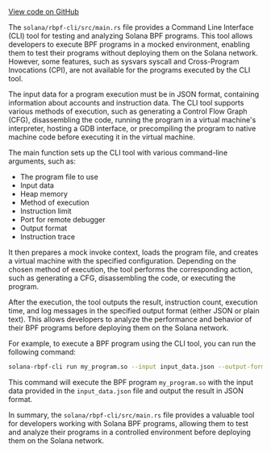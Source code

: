 
[View code on GitHub](https://github.com/solana-labs/solana/tree/master/na/rbpf-cli)

The `solana/rbpf-cli/src/main.rs` file provides a Command Line Interface (CLI) tool for testing and analyzing Solana BPF programs. This tool allows developers to execute BPF programs in a mocked environment, enabling them to test their programs without deploying them on the Solana network. However, some features, such as sysvars syscall and Cross-Program Invocations (CPI), are not available for the programs executed by the CLI tool.

The input data for a program execution must be in JSON format, containing information about accounts and instruction data. The CLI tool supports various methods of execution, such as generating a Control Flow Graph (CFG), disassembling the code, running the program in a virtual machine's interpreter, hosting a GDB interface, or precompiling the program to native machine code before executing it in the virtual machine.

The main function sets up the CLI tool with various command-line arguments, such as:

- The program file to use
- Input data
- Heap memory
- Method of execution
- Instruction limit
- Port for remote debugger
- Output format
- Instruction trace

It then prepares a mock invoke context, loads the program file, and creates a virtual machine with the specified configuration. Depending on the chosen method of execution, the tool performs the corresponding action, such as generating a CFG, disassembling the code, or executing the program.

After the execution, the tool outputs the result, instruction count, execution time, and log messages in the specified output format (either JSON or plain text). This allows developers to analyze the performance and behavior of their BPF programs before deploying them on the Solana network.

For example, to execute a BPF program using the CLI tool, you can run the following command:

```bash
solana-rbpf-cli run my_program.so --input input_data.json --output-format json
```

This command will execute the BPF program `my_program.so` with the input data provided in the `input_data.json` file and output the result in JSON format.

In summary, the `solana/rbpf-cli/src/main.rs` file provides a valuable tool for developers working with Solana BPF programs, allowing them to test and analyze their programs in a controlled environment before deploying them on the Solana network.